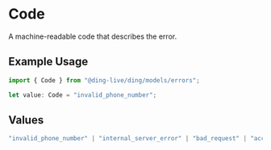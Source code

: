 # Code

A machine-readable code that describes the error.

## Example Usage

```typescript
import { Code } from "@ding-live/ding/models/errors";

let value: Code = "invalid_phone_number";
```

## Values

```typescript
"invalid_phone_number" | "internal_server_error" | "bad_request" | "account_invalid" | "negative_balance" | "invalid_line" | "unsupported_region" | "invalid_auth_uuid" | "invalid_app_realm" | "unsupported_app_realm_device_type" | "app_realm_require_device_type" | "blocked_number" | "invalid_app_version" | "invalid_os_version" | "invalid_device_model" | "invalid_device_id" | "no_associated_auth_found" | "duplicated_feedback_status" | "invalid_feedback_status" | "invalid_template_id" | "suspended_account"
```